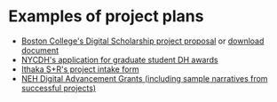 # Examples of project plans
* [Boston College's Digital Scholarship project proposal](https://ds.bc.edu/projects/propose-a-project/) or [download document](https://ds.bc.edu/wp-content/uploads/2017/11/BCDS-ProjectProposal.docx)
* [NYCDH's application for graduate student DH awards](http://nycdh.org/nyc-dh-graduate-student-project-award/)
* [Ithaka S+R's project intake form](http://www.sr.ithaka.org/wp-content/uploads/2015/08/IntakeQuestionnaire.pdf)
* [NEH Digital Advancement Grants (including sample narratives from successful projects)](https://www.neh.gov/grants/odh/digital-humanities-advancement-grants)

